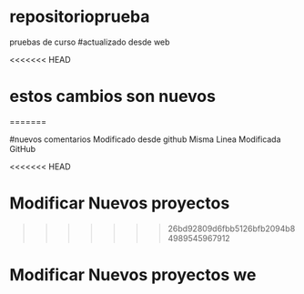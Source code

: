 # repositorioprueba
pruebas de curso
#actualizado desde web

<<<<<<< HEAD
#  estos cambios son nuevos
=======


#nuevos comentarios  Modificado desde github Misma Linea Modificada GitHub

<<<<<<< HEAD
# Modificar Nuevos proyectos 
>>>>>>> 26bd92809d6fbb5126bfb2094b84989545967912



# Modificar Nuevos proyectos  we

